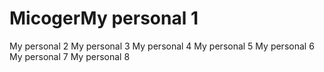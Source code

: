 # MicogerMy personal 1
My personal 2
My personal 3
My personal 4
My personal 5
My personal 6
My personal 7
My personal 8
